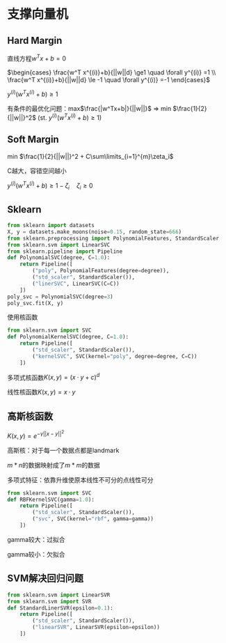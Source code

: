 # 支撑向量机

## Hard Margin

直线方程$w^{T}x+b=0$

$\begin{cases} \frac{w^T x^{(i)}+b}{||w||d} \ge1 \quad \forall y^{(i)} =1 \\ \frac{w^T x^{(i)}+b}{||w||d} \le -1 \quad \forall y^{(i)} =-1 \end{cases}$

$y^{(i)}(w^Tx^{(i)}+b)\ge1$

有条件的最优化问题：max$\frac{|w^Tx+b|}{||w||}$ => min $\frac{1}{2}{||w||}^2$ (st. $y^{(i)}(w^Tx^{(i)}+b)\ge1$)

## Soft Margin

min $\frac{1}{2}{||w||}^2 + C\sum\limits_{i=1}^{m}\zeta_i$

C越大，容错空间越小

$y^{(i)}(w^Tx^{(i)}+b)\ge 1-\zeta_i \quad \zeta_i \ge 0$

## Sklearn

```python
from sklearn import datasets
X, y = datasets.make_moons(noise=0.15, random_state=666)
from sklearn.preprocessing import PolynomialFeatures, StandardScaler
from sklearn.svm import LinearSVC
from sklearn.pipeline import Pipeline
def PolynomialSVC(degree, C=1.0):
    return Pipeline([
        ("poly", PolynomialFeatures(degree=degree)),
        ("std_scaler", StandardScaler()),
        ("linerSVC", LinearSVC(C=C))
    ])
poly_svc = PolynomialSVC(degree=3)
poly_svc.fit(X, y)
```

使用核函数

```python
from sklearn.svm import SVC
def PolynomialKernelSVC(degree, C=1.0):
    return Pipeline([
        ("std_scaler", StandardScaler()),
        ("kernelSVC", SVC(kernel="poly", degree=degree, C=C))
    ])
```

多项式核函数$K(x,y) =(x·y+c)^d$

线性核函数$K(x,y)=x·y$

## 高斯核函数

$K(x,y)=e^{-\gamma{||x-y||}^2}$

高斯核：对于每一个数据点都是landmark

$m*n$的数据映射成了$m*m$的数据

多项式特征：依靠升维使原本线性不可分的点线性可分

```python
from sklearn.svm import SVC
def RBFKernelSVC(gamma=1.0):
    return Pipeline([
        ("std_scaler", StandardScaler()),
        ("svc", SVC(kernel="rbf", gamma=gamma))
    ])
```

gamma较大：过拟合

gamma较小：欠拟合

## SVM解决回归问题

```python
from sklearn.svm import LinearSVR
from sklearn.svm import SVR
def StandardLinerSVR(epsilon=0.1):
    return Pipeline([
        ("std_scaler", StandardScaler()),
        ("linearSVR", LinearSVR(epsilon=epsilon))
    ])
```


